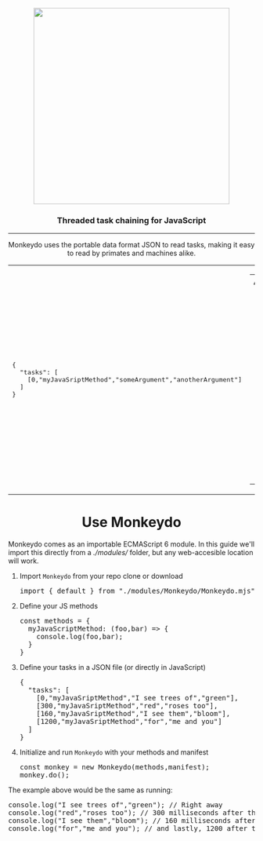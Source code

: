 <p align="center">
  <img width="400" src="https://storage.googleapis.com/public.victorwesterlund.com/github/VictorWesterlund/monkeydo/monkeydo_.svg"/>
</p>
<h3 align="center">Threaded task chaining for JavaScript</h3>
<hr>
<p align="center">Monkeydo uses the portable data format JSON to read tasks, making it easy to read by primates and machines alike.</p>
<table>
<td>
<pre lang="json">
{
  "tasks": [
    [0,"myJavaSriptMethod","someArgument","anotherArgument"]
  ]
}
</pre>
</td>
<td>
<table align="center">
  <tr>
    <th>Array key</th>
    <th>Description</th>
  </tr>
  <tr>
    <td align="center">0</td>
    <td><strong>Delay</strong><br>Wait this many milliseconds before running this task</td>
  </tr>
  <tr>
    <td align="center">1</td>
    <td><strong>Method</strong><br>Name of the JavaScript method to call</td>
  </tr>
  <tr>
    <td align="center">2+n</td>
    <td><strong>Arguments</strong><br>Some amount of arguments to pass to the method</td>
  </tr>
</table>
</td>
</table>
<h1 align="center">Use Monkeydo</h1>
<p>Monkeydo comes as an importable ECMAScript 6 module. In this guide we'll import this directly from a <i>./modules/</i> folder, but any web-accesible location will work.</p>
<ol>
  <li>Import <code>Monkeydo</code> from your repo clone or download
<pre lang="js">
import { default } from "./modules/Monkeydo/Monkeydo.mjs";
</pre>
  </li>
    <li>Define your JS methods
<pre lang="js">
const methods = {
  myJavaScriptMethod: (foo,bar) => {
    console.log(foo,bar);
  }
}
</pre>
  </li>
  <li>Define your tasks in a JSON file (or directly in JavaScript)
<pre lang="json">
{
  "tasks": [
    [0,"myJavaSriptMethod","I see trees of","green"],
    [300,"myJavaSriptMethod","red","roses too"],
    [160,"myJavaSriptMethod","I see them","bloom"],
    [1200,"myJavaSriptMethod","for","me and you"]
  ]
}
</pre>
  </li>
  <li>Initialize and run <code>Monkeydo</code> with your methods and manifest
<pre lang="js">
const monkey = new Monkeydo(methods,manifest);
monkey.do();
</pre>
  </li>
</ol>
<p>The example above would be the same as running:</p>
<pre lang="js">
console.log("I see trees of","green"); // Right away
console.log("red","roses too"); // 300 milliseconds after the first
console.log("I see them","bloom"); // 160 milliseconds after that one
console.log("for","me and you"); // and lastly, 1200 after that
</pre>
